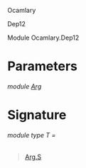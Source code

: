 Ocamlary

Dep12

Module Ocamlary.Dep12

# Parameters

<a id="argument-1-Arg"></a>

###### module [Arg](Ocamlary.Dep12.argument-1-Arg.md)

# Signature

<a id="module-type-T"></a>

###### module type T =

> [Arg.S](Ocamlary.Dep12.argument-1-Arg.md#module-type-S)
